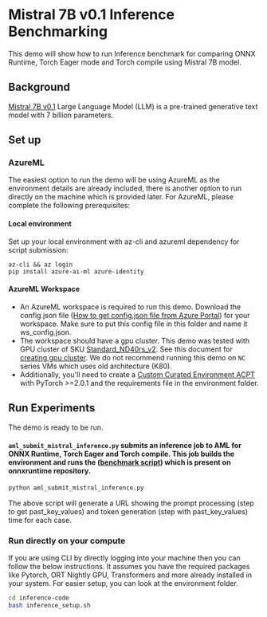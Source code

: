 # Mistral 7B v0.1 Inference Benchmarking

This demo will show how to run Inference benchmark for comparing ONNX Runtime, Torch Eager mode and Torch compile using Mistral 7B model.

## Background

[Mistral 7B v0.1](https://mistral.ai/news/announcing-mistral-7b/) Large Language Model (LLM) is a pre-trained generative text model with 7 billion parameters.

## Set up

### AzureML
The easiest option to run the demo will be using AzureML as the environment details are already included, there is another option to run directly on the machine which is provided later. For AzureML, please complete the following prerequisites:

#### Local environment
Set up your local environment with az-cli and azureml dependency for script submission:

```
az-cli && az login
pip install azure-ai-ml azure-identity
```

#### AzureML Workspace
- An AzureML workspace is required to run this demo. Download the config.json file ([How to get config.json file from Azure Portal](https://docs.microsoft.com/en-us/azure/machine-learning/how-to-configure-environment#workspace)) for your workspace. Make sure to put this config file in this folder and name it ws_config.json.
- The workspace should have a gpu cluster. This demo was tested with GPU cluster of SKU [Standard_ND40rs_v2](https://docs.microsoft.com/en-us/azure/virtual-machines/ndv2-series). See this document for [creating gpu cluster](https://docs.microsoft.com/en-us/azure/machine-learning/how-to-create-attach-compute-cluster?tabs=python). We do not recommend running this demo on `NC` series VMs which uses old architecture (K80).
- Additionally, you'll need to create a [Custom Curated Environment ACPT](https://learn.microsoft.com/en-us/azure/machine-learning/resource-curated-environments) with PyTorch >=2.0.1 and the requirements file in the environment folder.

## Run Experiments
The demo is ready to be run.

#### `aml_submit_mistral_inference.py` submits an inference job to AML for ONNX Runtime, Torch Eager and Torch compile. This job builds the environment and runs the ([benchmark script](https://github.com/microsoft/onnxruntime/blob/main/onnxruntime/python/tools/transformers/models/llama/benchmark.py)) which is present on onnxruntime repository.

```bash
python aml_submit_mistral_inference.py
```

The above script will generate a URL showing the prompt processing (step to get past_key_values) and token generation (step with past_key_values) time for each case.


### Run directly on your compute

If you are using CLI by directly logging into your machine then you can follow the below instructions. It assumes you have the required packages like Pytorch, ORT Nightly GPU, Transformers and more already installed in your system. For easier setup, you can look at the environment folder.

```bash
cd inference-code
bash inference_setup.sh
```

